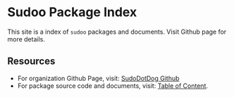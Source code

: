 # Sudoo Package Index

This site is a index of `sudoo` packages and documents. Visit Github page for more details.

## Resources

-   For organization Github Page, visit: [SudoDotDog Github](https://github.com/SudoDotDog)
-   For package source code and documents, visit: [Table of Content](./table-of-content).
